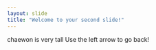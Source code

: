 ```yaml
---
layout: slide
title: "Welcome to your second slide!"
---
```

chaewon is very tall
Use the left arrow to go back!
